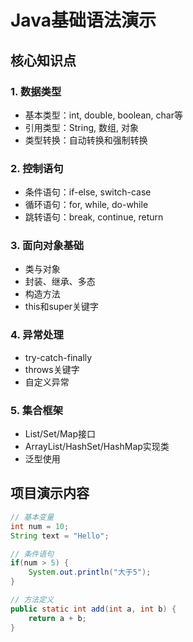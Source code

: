 # Java基础语法演示

## 核心知识点

### 1. 数据类型

- 基本类型：int, double, boolean, char等
- 引用类型：String, 数组, 对象
- 类型转换：自动转换和强制转换

### 2. 控制语句

- 条件语句：if-else, switch-case
- 循环语句：for, while, do-while
- 跳转语句：break, continue, return

### 3. 面向对象基础

- 类与对象
- 封装、继承、多态
- 构造方法
- this和super关键字

### 4. 异常处理

- try-catch-finally
- throws关键字
- 自定义异常

### 5. 集合框架

- List/Set/Map接口
- ArrayList/HashSet/HashMap实现类
- 泛型使用

## 项目演示内容

```java
// 基本变量
int num = 10;
String text = "Hello";

// 条件语句
if(num > 5) {
    System.out.println("大于5");
}

// 方法定义
public static int add(int a, int b) {
    return a + b;
}
```
